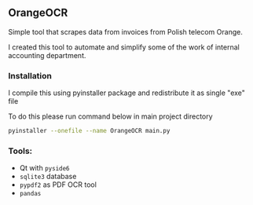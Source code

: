 ## OrangeOCR

Simple tool that scrapes data from invoices from Polish telecom Orange.

I created this tool to automate and simplify some of the work of internal accounting department.

### Installation
I compile this using pyinstaller package and redistribute it as single "exe" file

To do this please run command below in main project directory
```bash
pyinstaller --onefile --name OrangeOCR main.py
```

### Tools:
* Qt with `pyside6`
* `sqlite3` database
* `pypdf2` as PDF OCR tool
* `pandas`
